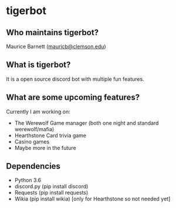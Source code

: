 # tigerbot
## Who maintains tigerbot?
Maurice Barnett (mauricb@clemson.edu)
## What is tigerbot?
It is a open source discord bot with multiple fun features.
## What are some upcoming features?
Currently I am working on:
- The Werewolf Game manager (both one night and standard werewolf/mafia)
- Hearthstone Card trivia game
- Casino games
- Maybe more in the future
## Dependencies
- Python 3.6
- discord.py (pip install discord)
- Requests (pip install requests)
- Wikia (pip install wikia) [only for Hearthstone so not needed yet]
